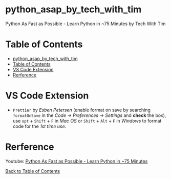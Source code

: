 # python_asap_by_tech_with_tim

Python As Fast as Possible - Learn Python in ~75 Minutes by Tech With Tim

# Table of Contents

- [python_asap_by_tech_with_tim](#python_asap_by_tech_with_tim)
- [Table of Contents](#table-of-contents)
- [VS Code Extension](#vs-code-extension)
- [Rerference](#rerference)

# VS Code Extension

- `Prettier` by _Esben Petersen_ (enable format on save by searching `formatOnSave` in the _Code -> Preferences -> Settings_ and **check** the box), use `opt` + `Shift` + `F` in _Mac OS_ or `Shift` + `Alt` + `F` in _Windows_ to format code for the _1st time use_.

# Rerference

Youtube: [Python As Fast as Possible - Learn Python in ~75 Minutes](https://youtu.be/VchuKL44s6E)

[Back to Table of Contents](#table-of-contents)
